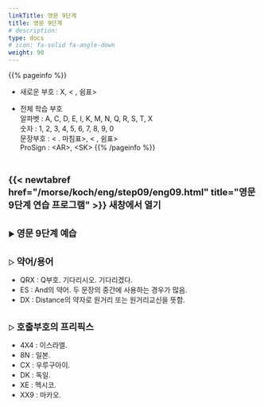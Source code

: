```yaml
---
linkTitle: 영문 9단계
title: 영문 9단계
# description: 
type: docs
# icon: fa-solid fa-angle-down
weight: 90
---
```


{{% pageinfo %}}

* 새로운 부호 : X, < , 쉼표>

* 전체 학습 부호<br>
알파벳 : A, C, D, E, I, K, M, N, Q, R, S, T, X<br>
숫자 : 1, 2, 3, 4, 5, 6, 7, 8, 9, 0<br>
문장부호 : < . 마침표>, < , 쉼표><br>
ProSign : &lt;AR&gt;, &lt;SK&gt;
{{% /pageinfo %}}

<br>

<b><span style="font-size:130%">{{< newtabref href="/morse/koch/eng/step09/eng09.html" title="영문 9단계 연습 프로그램" >}} 새창에서 열기</span></b>

<br>
▶ <b><span style="font-size:130%">영문 9단계 예습</span></b>
<br><br>

▷ <b><span style="font-size:130%">약어/용어</span></b>
- QRX : Q부호. 기다리시오. 기다리겠다.
- ES : And의 약어. 두 문장의 중간에 사용하는 경우가 많음.
- DX : Distance의 약자로 원거리 또는 원거리교신을 뜻함.
<br><br>

▷ <b><span style="font-size:130%">호출부호의 프리픽스</span></b>
- 4X4 : 이스라엘.
- 8N : 일본.
- CX : 우루구아이.
- DK : 독일.
- XE : 멕시코.
- XX9 : 마카오.


